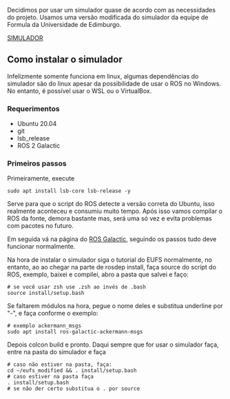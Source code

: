 <!---
OBS: meu repoositório no github funciona, mas quero que seja um fork de VERDADE, porque quando baixei, editei e tentei upar, tive problema com os submódulos, se fosse um fork seria tranquilo, mas pelo gitlab não sei como fazer, então por enquanto vai assim mesmo.
--->
Decidimos por usar um simulador quase de acordo com as necessidades do projeto. Usamos uma versão modificada do simulador da equipe de Formula da Universidade de Edimburgo. 

<a href="https://github.com/gustavosousa2208/eufs_modified">SIMULADOR</a>

## Como instalar o simulador
Infelizmente somente funciona em linux, algumas dependências do simulador são do linux apesar da possibilidade de usar o ROS no Windows. No entanto, é possível usar o WSL ou o VirtualBox.

### Requerimentos
- Ubuntu 20.04
- git
- lsb_release
- ROS 2 Galactic

### Primeiros passos
Primeiramente, execute
```
sudo apt install lsb-core lsb-release -y
```
Serve para que o script do ROS detecte a versão correta do Ubuntu, isso realmente aconteceu e consumiu muito tempo. Após isso vamos compilar o ROS da fonte, demora bastante mas, será uma só vez e evita problemas com pacotes no futuro.

Em seguida vá na página do <a href="https://docs.ros.org/en/galactic/Installation/Alternatives/Ubuntu-Development-Setup.html">ROS Galactic</a>, seguindo os passos tudo deve funcionar normalmente. 

Na hora de instalar o simulador siga o tutorial do EUFS normalmente, no entanto, ao ao chegar na parte de rosdep install, faça source do script do ROS, exemplo, baixei e compilei, abro a pasta que salvei e faço:
```
# se você usar zsh use .zsh ao invés de .bash
source install/setup.bash
```
Se faltarem módulos na hora, pegue o nome deles e substitua underline por "-", e faça conforme o exemplo: 
```
# exemplo ackermann_msgs
sudo apt install ros-galactic-ackermann-msgs
```
Depois colcon build e pronto. Daqui sempre que for usar o simulador faça, entre na pasta do simulador e faça
```
# caso não estiver na pasta, faça:
cd ~/eufs_modified && . install/setup.bash
# caso estiver na pasta faça
. install/setup.bash
# se não der certo substitua o . por source
```
